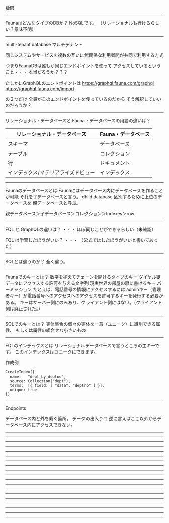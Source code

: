 疑問

---

FaunaはどんなタイプのDBか？
NoSQLです。
（リレーショナルも行けるらしい？意味不明）


---

multi-tenant database
マルチテナント 

同じシステムやサービスを複数の互いに無関係な利用者間が共同で利用する方式

つまりFaunaDBは誰もが同じエンドポイントを使って
アクセスしているということ・・・
本当だろうか？？？

たしかにGraphQLのエンドポイントは
https://graphql.fauna.com/graphql
https://graphql.fauna.com/import

の２つだけ
全員がこのエンドポイントを使っているのだから
そう解釈していいのだろうか？




---

リレーショナル・データベースと
Fauna・データベースの用語の違いは？

|リレーショナル・データベース|Fauna・データベース|
| ---- | ---- |
|スキーマ|データベース|
|テーブル|コレクション|
|行|ドキュメント|
|インデックス/マテリアライズドビュー|インデックス|



---

Faunaのデータベースとは
Faunaにはデータベース内にデータベースを作ることが可能
それを子データベースと言う。
child database
区別するために上位のデータベースを
親データベースと呼ぶ。

親データベース＞子データベース＞コレクション＞Indexes＞row



---

FQL と GraphQLの違いは？
・・・
ほぼ同じことができるらしい（未確認）

FQL は学習したほうがいい？
・・・
（公式ではしたほうがいいと書いてあった）

---

SQLとは違うのか？
全く違う。

---

Faunaでのキーとは？
数字を揃えてチェーンを開けるタイプのキー
ダイヤル錠
データにアクセスする許可を与える文字列
現実世界の部屋の扉に書けるキー
パーミッション
たとえば、電話番号の情報にアクセスするには
adminキー（管理者キー）か電話番号へのアクセスへのアクセスを許可するキーを発行する必要がある。
キーはサーバー側にのみあり、クライアント側にはない。（クライアント側は廃止された。）

---

SQLでのキーとは？
実体集合の個々の実体を一意（ユニーク）に識別できる属性、
もしくは属性の組合せな小さいもの




---

FQLのインデックスとは
リレーショナルデータベースで言うところの主キーです。
このインデックスはユニークにできます。

作成例

```shell
CreateIndex({
  name:   "dept_by_deptno",
  source: Collection("dept"),
  terms:  [{ field: [ "data", "deptno" ] }],
  unique: true
})
```


---

Endpoints

データベース内と外を繋ぐ箇所。
データの出入り口
逆に言えばここ以外からデータベース内にアクセスできない。

---





---





---





---





---





---





---





---





---





---





---





---





---





---





---





---





---





---





---







